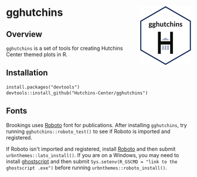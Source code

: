 # gghutchins <img src="man/figures/hex.png" align="right" height="160"/>

## Overview

`gghutchins` is a set of tools for creating Hutchins Center themed plots in R. 

## Installation

```
install.packages("devtools")
devtools::install_github("Hutchins-Center/gghutchins")
```

## Fonts

Brookings uses [Roboto](https://fonts.google.com/specimen/Lato) font for publications. After installing `gghutchins`, try running `gghutchins::roboto_test()` to see if Roboto is imported and registered. 

If Roboto isn't imported and registered, install [Roboto](https://fonts.google.com/specimen/Roboto) and then submit `urbnthemes::lato_install()`. If you are on a Windows, you may need to install [ghostscript](https://www.ghostscript.com/download.html) and then submit `Sys.setenv(R_GSCMD = "link to the ghostscript .exe")` before running `urbnthemes::roboto_install()`.

